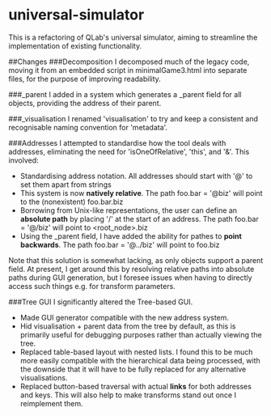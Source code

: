 # universal-simulator
This is a refactoring of QLab's universal simulator, aiming to streamline the implementation of existing functionality.

##Changes
###Decomposition
I decomposed much of the legacy code, moving it from an embedded script in minimalGame3.html into separate files, for the purpose of improving readability.

###\_parent
I added in a system which generates a \_parent field for all objects, providing the address of their parent.

###\_visualisation
I renamed 'visualisation' to try and keep a consistent and recognisable naming convention for 'metadata'.

###Addresses
I attempted to standardise how the tool deals with addresses, eliminating the need for 'isOneOfRelative', 'this', and '&'. This involved:

* Standardising address notation. All addresses should start with '@' to set them apart from strings
* This system is now **natively relative**. The path foo.bar = '@biz' will point to the (nonexistent) foo.bar.biz
* Borrowing from Unix-like representations, the user can define an **absolute path** by placing '/' at the start of an address. The path foo.bar = '@/biz' will point to <root_node>.biz 
* Using the \_parent field, I have added the ability for pathes to **point backwards**. The path foo.bar = '@../biz' will point to foo.biz

Note that this solution is somewhat lacking, as only objects support a parent field. 
At present, I get around this by resolving relative paths into absolute paths during GUI generation, but I foresee issues when having to directly access such things e.g. for transform parameters.

###Tree GUI
I significantly altered the Tree-based GUI.

* Made GUI generator compatible with the new address system.
* Hid visualisation + parent data from the tree by default, as this is primarily useful for debugging purposes rather than actually viewing the tree.
* Replaced table-based layout with nested lists. I found this to be much more easily compatible with the hierarchical data being processed, with the downside that it will have to be fully replaced for any alternative visualisations.
* Replaced button-based traversal with actual **links** for both addresses and keys. This will also help to make transforms stand out once I reimplement them.
